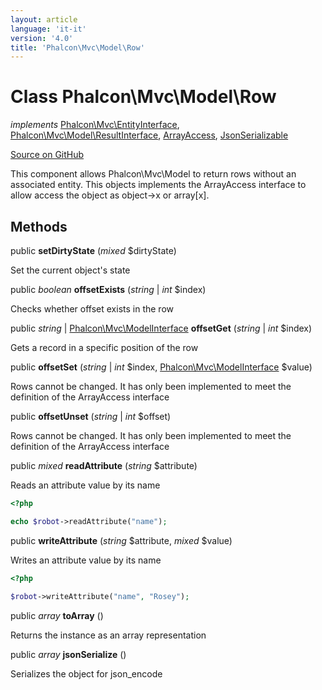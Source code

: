 ```yaml
---
layout: article
language: 'it-it'
version: '4.0'
title: 'Phalcon\Mvc\Model\Row'
---
```


# Class **Phalcon\Mvc\Model\Row**

*implements* [Phalcon\Mvc\EntityInterface](/4.0/en/api/Phalcon_Mvc_EntityInterface), [Phalcon\Mvc\Model\ResultInterface](/4.0/en/api/Phalcon_Mvc_Model_ResultInterface), [ArrayAccess](https://php.net/manual/en/class.arrayaccess.php), [JsonSerializable](https://php.net/manual/en/class.jsonserializable.php)

<a href="https://github.com/phalcon/cphalcon/tree/v4.0.0/phalcon/mvc/model/row.zep" class="btn btn-default btn-sm">Source on GitHub</a>

This component allows Phalcon\Mvc\Model to return rows without an associated entity. This objects implements the ArrayAccess interface to allow access the object as object->x or array[x].

## Methods

public **setDirtyState** (*mixed* $dirtyState)

Set the current object's state

public *boolean* **offsetExists** (*string* | *int* $index)

Checks whether offset exists in the row

public *string* | [Phalcon\Mvc\ModelInterface](/4.0/en/api/Phalcon_Mvc_ModelInterface) **offsetGet** (*string* | *int* $index)

Gets a record in a specific position of the row

public **offsetSet** (*string* | *int* $index, [Phalcon\Mvc\ModelInterface](/4.0/en/api/Phalcon_Mvc_ModelInterface) $value)

Rows cannot be changed. It has only been implemented to meet the definition of the ArrayAccess interface

public **offsetUnset** (*string* | *int* $offset)

Rows cannot be changed. It has only been implemented to meet the definition of the ArrayAccess interface

public *mixed* **readAttribute** (*string* $attribute)

Reads an attribute value by its name

```php
<?php

echo $robot->readAttribute("name");

```

public **writeAttribute** (*string* $attribute, *mixed* $value)

Writes an attribute value by its name

```php
<?php

$robot->writeAttribute("name", "Rosey");

```

public *array* **toArray** ()

Returns the instance as an array representation

public *array* **jsonSerialize** ()

Serializes the object for json_encode